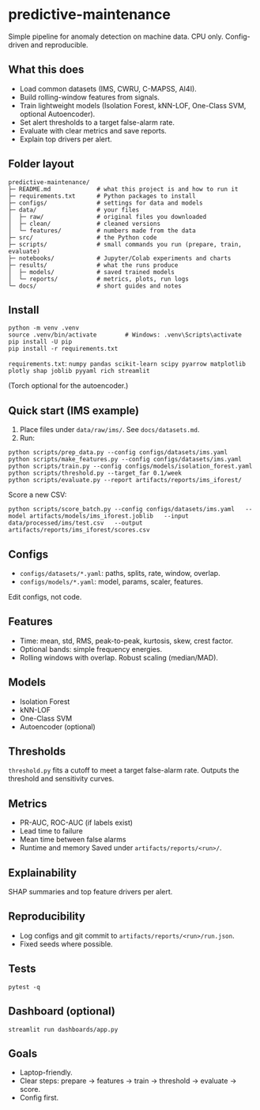 # predictive-maintenance

Simple pipeline for anomaly detection on machine data. CPU only. Config-driven and reproducible.

## What this does
- Load common datasets (IMS, CWRU, C-MAPSS, AI4I).
- Build rolling-window features from signals.
- Train lightweight models (Isolation Forest, kNN-LOF, One-Class SVM, optional Autoencoder).
- Set alert thresholds to a target false-alarm rate.
- Evaluate with clear metrics and save reports.
- Explain top drivers per alert.

## Folder layout
```
predictive-maintenance/
├─ README.md             # what this project is and how to run it
├─ requirements.txt      # Python packages to install
├─ configs/              # settings for data and models
├─ data/                 # your files
│  ├─ raw/               # original files you downloaded
│  ├─ clean/             # cleaned versions
│  └─ features/          # numbers made from the data
├─ src/                  # the Python code
├─ scripts/              # small commands you run (prepare, train, evaluate)
├─ notebooks/            # Jupyter/Colab experiments and charts
├─ results/              # what the runs produce
│  ├─ models/            # saved trained models
│  └─ reports/           # metrics, plots, run logs
└─ docs/                 # short guides and notes
```

## Install
```
python -m venv .venv
source .venv/bin/activate        # Windows: .venv\Scripts\activate
pip install -U pip
pip install -r requirements.txt
```
`requirements.txt`:
`numpy pandas scikit-learn scipy pyarrow matplotlib plotly shap joblib pyyaml rich streamlit`

(Torch optional for the autoencoder.)

## Quick start (IMS example)
1) Place files under `data/raw/ims/`. See `docs/datasets.md`.
2) Run:
```
python scripts/prep_data.py --config configs/datasets/ims.yaml
python scripts/make_features.py --config configs/datasets/ims.yaml
python scripts/train.py --config configs/models/isolation_forest.yaml
python scripts/threshold.py --target_far 0.1/week
python scripts/evaluate.py --report artifacts/reports/ims_iforest/
```

Score a new CSV:
```
python scripts/score_batch.py --config configs/datasets/ims.yaml   --model artifacts/models/ims_iforest.joblib   --input data/processed/ims/test.csv   --output artifacts/reports/ims_iforest/scores.csv
```

## Configs
- `configs/datasets/*.yaml`: paths, splits, rate, window, overlap.
- `configs/models/*.yaml`: model, params, scaler, features.

Edit configs, not code.

## Features
- Time: mean, std, RMS, peak-to-peak, kurtosis, skew, crest factor.
- Optional bands: simple frequency energies.
- Rolling windows with overlap. Robust scaling (median/MAD).

## Models
- Isolation Forest
- kNN-LOF
- One-Class SVM
- Autoencoder (optional)

## Thresholds
`threshold.py` fits a cutoff to meet a target false-alarm rate.
Outputs the threshold and sensitivity curves.

## Metrics
- PR-AUC, ROC-AUC (if labels exist)
- Lead time to failure
- Mean time between false alarms
- Runtime and memory
Saved under `artifacts/reports/<run>/`.

## Explainability
SHAP summaries and top feature drivers per alert.

## Reproducibility
- Log configs and git commit to `artifacts/reports/<run>/run.json`.
- Fixed seeds where possible.

## Tests
```
pytest -q
```

## Dashboard (optional)
```
streamlit run dashboards/app.py
```

## Goals
- Laptop-friendly.
- Clear steps: prepare → features → train → threshold → evaluate → score.
- Config first.
